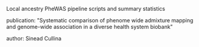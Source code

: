 Local ancestry PheWAS pipeline scripts and summary statistics

publication: "Systematic comparison of phenome wide admixture mapping and genome-wide association in a diverse health system biobank"

author: Sinead Cullina

